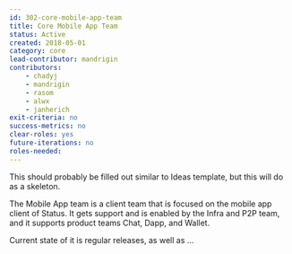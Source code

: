 ```yaml
---
id: 302-core-mobile-app-team
title: Core Mobile App Team
status: Active
created: 2018-05-01
category: core
lead-contributor: mandrigin
contributors:
    - chadyj
    - mandrigin
    - rasom
    - alwx
    - janherich
exit-criteria: no
success-metrics: no
clear-roles: yes
future-iterations: no
roles-needed:
---
```


This should probably be filled out similar to Ideas template, but this will do as a skeleton.

The Mobile App team is a client team that is focused on the mobile app client of
Status. It gets support and is enabled by the Infra and P2P team, and it
supports product teams Chat, Dapp, and Wallet.

Current state of it is regular releases, as well as ...
